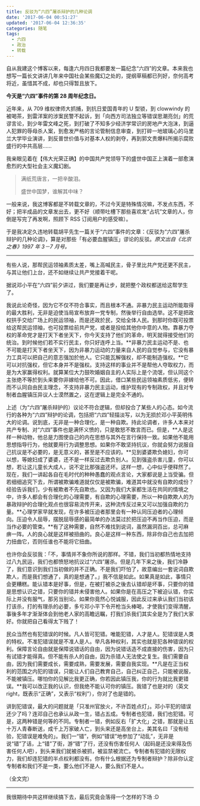 ```yaml
---
title: 反驳为“六四”屠杀辩护的几种论调
date: '2017-06-04 00:51:27'
updated: '2017-06-04 12:36:35'
categories: 随笔
tags:
  - 六四
  - 政治
  - 转载
---
```


自从我建这个博客以来，每逢六月四日我都要发一篇纪念“六四”的文章。本来我也想写一篇长文讲讲几年来中国社会某些魔幻之处的，提纲草稿都已列好，奈何高考将近，虽惜其不成，却也只得暂且放下。

**今天是“六四”事件的第 28 周年纪念日。**

近年来，从 709 维权律师大抓捕，到抗日爱国青年的 U 型锁，到 clowwindy 的被喝茶，到雷洋案的涉案民警不起诉，到「向西方司法独立等错误思潮亮剑」的荒谬言论，到少年雷文峰之死，到打破了不知多少经济学常识的房地产大泡沫，到逼人犯罪的辱母杀人案，到愈发严格的言论管制信息审查，到打碎一地玻璃心的马里兰大学毕业演讲，到反普世价值与对基本人权的剥夺，再到郭文贵爆料所揭示腐败盛行的中共高层……

我亲眼见着在【伟大光荣正确】的中国共产党领导下的盛世中国正上演着一部愈演愈烈的大型社会主义魔幻剧。

> 满纸荒唐言，一把辛酸泪。
>
> 盛世中国梦，谁解其中味？

<!--more-->

一般来说，我这博客都是不转载文章的，不过今天是特殊情况嘛，不发点东西，不好；把半成品的文章发出去，更不好（顺带吐槽下那些喜欢发“占坑”文章的人，你倒是写完了再发啊，照顾下 RSS 订阅用户的感受嘛）。

于是我决定久违地转载胡平先生一篇关于“六四”事件的文章：《反驳为“六四”屠杀辩护的几种论调》，算是对那些「有必要血腥镇压」谬论的反驳。*原文出自《北京之春》1997 年 3－7 月号。*

-------

有些人说，那帮民运领袖素质太差，嘴上高喊民主，骨子里比共产党还更不民主，与其让他们上台，还不如继续让共产党接着干呢。

据说邓小平在“六四”前夕讲过，我们要是再让步，就把整个政权都送给这帮学生了。

我说此论奇怪，因为它不仅不符合事实，而且根本不通。非暴力民主运动所能取得的最大胜利，无非是迫使当局宣布放弃一党专制，然後举行自由选举。这不是把政权拱手交给广场上的民运领袖，而是还政於民，交给全体人民。到那时你既可投票给这帮民运领袖，也可投票给前共产党，或者是投给其他你中意的人物。靠暴力夺权的革命党才是打天下者坐天下，你今天支持了他们的革命，明天就得接受他们的统治。到时候他们若不实行民主，你只好连呼上当。**非暴力民主运动不是、也不可能是打天下者坐天下，因为非暴力运动的力量来自人民的自觉参与，它没有暴力工具可以把自己的意志强加於他人。它只能瓦解强权，却不能制造强权。**它可以对抗强权，但它本身并不是强权。支持这样的事业并不是帮他人夺取权力，而是为大家赢得权利。就算某位大力鼓吹婚姻自主的人实际上是个流氓，但认同这个主张绝不等於到头来要你非嫁给他不可。因此，借口某些民运领袖素质低劣，便转而不认同自由民主理念，不支持非暴力民主运动，维护现有的专制政权，并且对专制者血腥镇压异议人士漠然置之，这在逻辑上是完全不通的。

上述（为“六四”屠杀辩护的）议论不符合逻辑，但却投合了某些人的心态。如今流行的各种为“六四”辩护的论调，包括把“六四”轻描淡写，以为无损於邓小平英明伟大的论调。说到底，无非是一种合理化，是一种自欺。持此论调者，许多人本来对共产专制、对“六四”事件也是满怀义愤的，只是敢怒不敢言而已。但是，**人是这样一种动物，他总是力图使自己的内在思想与其外在言行保持一致。如果他不能用思想指导行为，他就要用行为调整思想。如果你不敢坚持抗议，你就会努力说服自己抗议是不必要的，是无意义的，甚至是不应该的。**见到婆婆欺负媳妇，你可以想，等媳妇成了婆婆，还不是一样反过去欺负别人。见到强盗杀害儿童，你可以想，若让这儿童长大成人，说不定比那强盗还坏。这样一想，心中似乎便释然了。现在，我们一讲起各自在毛时代的种种愚蠢的观点言论，大家都说是上当受骗。但若细细追究下去，所谓被欺骗难道就仅仅是被欺骗，难道其中就没有自欺的成份？经验告诉我们，少有被欺者不先自欺也。又因为我们大家都生活在共同的情境之中，许多人都会有合理化的心理需要，有自欺的心理需要，所以一种自欺欺人的为暴政辩护的合理化观点也很容易流传开来，这种流传反过来又可以加强自欺的力量。**心理学家早就发现，在许多被压迫者那里会有一种认同压迫者的心理倾向。压迫令人屈辱，摆脱屈辱感的最简单的办法莫过於把压迫不再当作压迫，而是当作必要的管束。**有了这种需要，自然不难找到说词，虽然漏洞百出，总可麻痹一阵。人的良心就是这样被扭曲的。良心是这样一种东西，除非你自己也去加把力扭曲它，否则任谁也不能将它扭曲。

也许你会反驳我：「不，事情并不象你所说的那样。不错，我们当初都热情地支持过八九民运，我们也都愤怒地抗议过“六四”屠杀。但是几年下来之後，我们冷静了，我们意识到我们当初做的并不正确。不是我们吓怕了，故意编出一套说词自欺欺人，而是我们想通了，真的是想通了。」我不信是如此。如果真是如此，事情只会更糟糕。能认错本是好事，但是，在被打被杀之後去认错却是坏事，只要你的错是思想认识之错，只要你的错并未侵害他人。如果你是在高压之下被迫认错，你实际上并没有服气，那另当别论。如果你竟然心悦诚服，因此反过来承认我们当初该打该杀，打的有理杀的必要，多亏邓小平下令开枪当头棒喝，才使我们变得清醒，事後多年才渐渐体会到他老人家的高瞻远瞩，打我们杀我们其实全是为了我们大家好。你就把自己看得太下贱了！

民众当然也有犯错误的时候。凡人皆可犯错。唯能犯错，人才是人。犯错误是人类的特权。不准犯错误就是不准人是人。举凡各种权利，其实也就是犯各种错误的权利。保障言论自由就是保障说错话的自由，因为说错话造不成直接的伤害，因为只有试错才能得真。但不能有杀人的自由，因为杀错人无法使之复生。我们需要自由，因为我们需要成长，需要成熟，需要发展，需要自我实现。**凡是在正当权利的范围之内犯的错误，只能让人们自己教育自己，自己纠正自己，只能被说服，不能被镇压。哪怕你的见解比我更正确，你若因此镇压我，你的行为就比我更错误。**我可以改正我的认识，但我绝不能认可你的镇压。我错了也是对的（英文 right，既表示“正确”，又表示“权利”），你对了也是错的。

讲到犯错误，最大的问题就是「只准州官放火，不许百姓点灯」。邓小平犯的错误还少了吗？连邓自己也承认从政一生，错占五成。专制者也犯错，我们也犯错。可是，这两种错是何等的不同。专制者一错，例如反右「扩大化」之错，那就是让五十万人青春断送，成千上万家破人亡，到头来还是高坐台上，美其名曰「没有经验，犯错误是难免的」。我们一“错”，例如“错误”地参加了“动乱”，无非是说“错”了话，上“错”了街，游“错”了行，还没有伤害任何人（起码是还没来得及伤害任何人吧），到头来我们就被杀被抓，被监禁被流亡。专制者有犯错的无限权力，我们却连犯错的半点权利都没有。你有什么根据还为专制者辩护？除非你认定专制者和我们不是一类，要么他们不是人，要么我们不是人。

（全文完）

-----

我很期待中共这样继续搞下去，最后究竟会落得一个怎样的下场 :D
